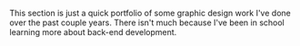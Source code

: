 This section is just a quick portfolio of some graphic design work I've done over the past couple years. There isn't much because I've been in school learning more about back-end development.